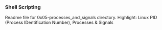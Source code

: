 ### Shell Scripting
Readme file for 0x05-processes_and_signals directory.
Highlight: Linux PID (Process IDentification Number), Processes & Signals